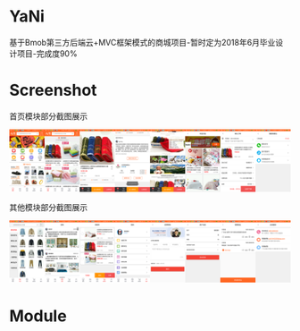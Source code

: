 # YaNi
基于Bmob第三方后端云+MVC框架模式的商城项目-暂时定为2018年6月毕业设计项目-完成度90%
# Screenshot
首页模块部分截图展示

![](https://github.com/AndroidHensen/YaNi/blob/master/preview/version1.0-home.png)

其他模块部分截图展示

![](https://github.com/AndroidHensen/YaNi/blob/master/preview/version1.0-other.png)
# Module


